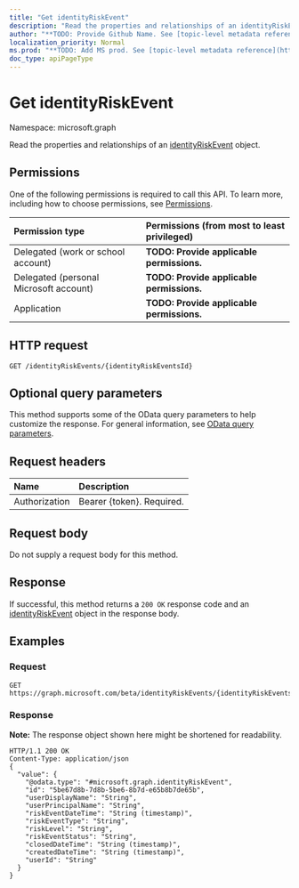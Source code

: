 ```yaml
---
title: "Get identityRiskEvent"
description: "Read the properties and relationships of an identityRiskEvent object."
author: "**TODO: Provide Github Name. See [topic-level metadata reference](https://msgo.azurewebsites.net/add/document/guidelines/metadata.html#topic-level-metadata)**"
localization_priority: Normal
ms.prod: "**TODO: Add MS prod. See [topic-level metadata reference](https://msgo.azurewebsites.net/add/document/guidelines/metadata.html#topic-level-metadata)**"
doc_type: apiPageType
---
```


# Get identityRiskEvent

Namespace: microsoft.graph

Read the properties and relationships of an [identityRiskEvent](../resources/identityriskevent.md) object.

## Permissions
One of the following permissions is required to call this API. To learn more, including how to choose permissions, see [Permissions](/concepts/permissions-reference.md).

|Permission type|Permissions (from most to least privileged)|
|:---|:---|
|Delegated (work or school account)|**TODO: Provide applicable permissions.**|
|Delegated (personal Microsoft account)|**TODO: Provide applicable permissions.**|
|Application|**TODO: Provide applicable permissions.**|

## HTTP request

<!-- {
  "blockType": "ignored"
}
-->
``` http
GET /identityRiskEvents/{identityRiskEventsId}
```

## Optional query parameters
This method supports some of the OData query parameters to help customize the response. For general information, see [OData query parameters](/graph/query-parameters).

## Request headers
|Name|Description|
|:---|:---|
|Authorization|Bearer {token}. Required.|

## Request body
Do not supply a request body for this method.

## Response

If successful, this method returns a `200 OK` response code and an [identityRiskEvent](../resources/identityriskevent.md) object in the response body.

## Examples

### Request
<!-- {
  "blockType": "request",
  "name": "get_identityriskevent"
}
-->
``` http
GET https://graph.microsoft.com/beta/identityRiskEvents/{identityRiskEventsId}
```

### Response
**Note:** The response object shown here might be shortened for readability.
<!-- {
  "blockType": "response",
  "truncated": true,
  "@odata.type": "microsoft.graph.identityRiskEvent"
}
-->
``` http
HTTP/1.1 200 OK
Content-Type: application/json
{
  "value": {
    "@odata.type": "#microsoft.graph.identityRiskEvent",
    "id": "5be67d8b-7d8b-5be6-8b7d-e65b8b7de65b",
    "userDisplayName": "String",
    "userPrincipalName": "String",
    "riskEventDateTime": "String (timestamp)",
    "riskEventType": "String",
    "riskLevel": "String",
    "riskEventStatus": "String",
    "closedDateTime": "String (timestamp)",
    "createdDateTime": "String (timestamp)",
    "userId": "String"
  }
}
```

